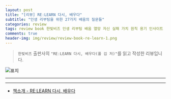 ```yaml
---  
layout: post  
title: "[리뷰] REːLEARN 다시, 배우다"  
subtitle: "인생 리부팅을 위한 27가지 배움의 질문들"  
categories: review  
tags: review book 한빛비즈 인생 리부팅 배움 열망 자신 실패 가치 원칙 용기 인사이트        
comments: true  
header-img: img/review/review-book-re-learn-1.png
---  
```

  
> `한빛비즈` 출판사의 `"REːLEARN 다시, 배우다(폴 김 저)"`를 읽고 작성한 리뷰입니다.  

![표지](https://theorydb.github.io/assets/img/review/review-book-re-learn-1.png)  

---

---

* [책소개 - REːLEARN 다시, 배우다](http://www.yes24.com/Product/Goods/105360003)


